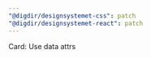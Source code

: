 ```yaml
---
"@digdir/designsystemet-css": patch
"@digdir/designsystemet-react": patch
---
```


Card: Use data attrs
